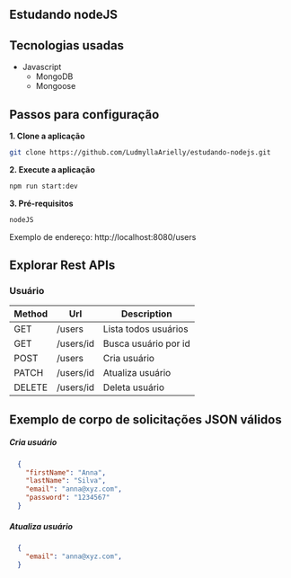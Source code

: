 ## Estudando nodeJS

## Tecnologias usadas

- Javascript
  - MongoDB
  - Mongoose

## Passos para configuração

**1. Clone a aplicação**

```bash
git clone https://github.com/LudmyllaArielly/estudando-nodejs.git
```
**2. Execute a aplicação**

```bash
npm run start:dev
```
**3. Pré-requisitos**
```bash
nodeJS
```
Exemplo de endereço: http://localhost:8080/users

## Explorar Rest APIs

### Usuário

| Method | Url                            | Description                              |
| ------ | ------------------------------ | ---------------------------------------- |
| GET    | /users                         | Lista todos usuários                     |
| GET    | /users/id                      | Busca usuário por id                     |
| POST   | /users                         | Cria usuário                             |
| PATCH  | /users/id                      | Atualiza usuário                         |
| DELETE | /users/id                      | Deleta usuário                           |

## Exemplo de corpo de solicitações JSON válidos

##### Cria usuário
```json
  {
    "firstName": "Anna",
    "lastName": "Silva",
    "email": "anna@xyz.com",
    "password": "1234567"
  }
```

##### Atualiza usuário
```json
  {
    "email": "anna@xyz.com",
  }
```


